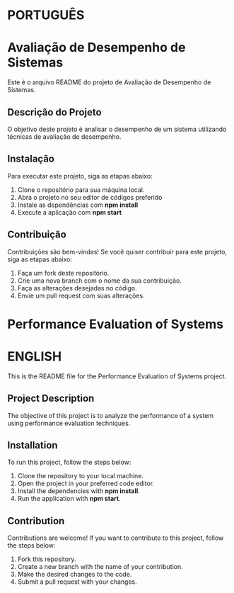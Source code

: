 # PORTUGUÊS

# Avaliação de Desempenho de Sistemas

Este é o arquivo README do projeto de Avaliação de Desempenho de Sistemas.

## Descrição do Projeto

O objetivo deste projeto é analisar o desempenho de um sistema utilizando técnicas de avaliação de desempenho.

## Instalação

Para executar este projeto, siga as etapas abaixo:

1. Clone o repositório para sua máquina local.
2. Abra o projeto no seu editor de códigos preferido
3. Instale as dependências com **npm install**
4. Execute a aplicação com **npm start**

## Contribuição

Contribuições são bem-vindas! Se você quiser contribuir para este projeto, siga as etapas abaixo:

1. Faça um fork deste repositório.
2. Crie uma nova branch com o nome da sua contribuição.
3. Faça as alterações desejadas no código.
4. Envie um pull request com suas alterações.

# Performance Evaluation of Systems

# ENGLISH

This is the README file for the Performance Evaluation of Systems project.

## Project Description

The objective of this project is to analyze the performance of a system using performance evaluation techniques.

## Installation

To run this project, follow the steps below:

1. Clone the repository to your local machine.
2. Open the project in your preferred code editor.
3. Install the dependencies with **npm install**.
4. Run the application with **npm start**.

## Contribution

Contributions are welcome! If you want to contribute to this project, follow the steps below:

1. Fork this repository.
2. Create a new branch with the name of your contribution.
3. Make the desired changes to the code.
4. Submit a pull request with your changes.
